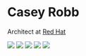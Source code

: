 # Casey Robb
Architect at [Red Hat](https://www.redhat.com/en/services/consulting)

![](http://github-profile-summary-cards.vercel.app/api/cards/profile-details?username=caseyrobb&theme=nord_dark)
![](http://github-profile-summary-cards.vercel.app/api/cards/repos-per-language?username=caseyrobb&theme=nord_dark)
![](http://github-profile-summary-cards.vercel.app/api/cards/most-commit-language?username=caseyrobb&theme=nord_dark)
![](http://github-profile-summary-cards.vercel.app/api/cards/stats?username=caseyrobb&theme=nord_dark)
![](http://github-profile-summary-cards.vercel.app/api/cards/productive-time?username=caseyrobb&theme=nord_dark&utcOffset=-6)
